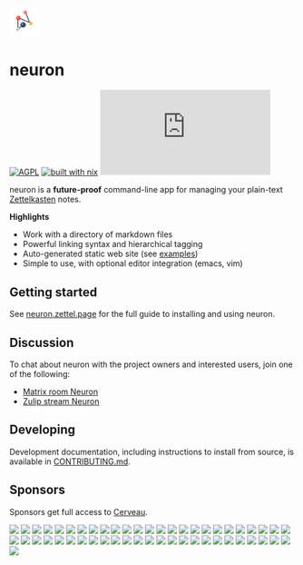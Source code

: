 <img width="10%" src="./assets/neuron.svg">

# neuron

[![AGPL](https://img.shields.io/badge/License-AGPL%20v3-blue.svg)](https://en.wikipedia.org/wiki/Affero_General_Public_License)
[![built with nix](https://img.shields.io/badge/Built_With-Nix-5277C3.svg?logo=nixos&labelColor=73C3D5)](https://builtwithnix.org)
[![Matrix](https://img.shields.io/matrix/neuron:matrix.org)](https://app.element.io/#/room/#neuron:matrix.org)

neuron is a **future-proof** command-line app for managing your plain-text [Zettelkasten](https://neuron.zettel.page/2011401.html) notes.

**Highlights**

- Work with a directory of markdown files
- Powerful linking syntax and hierarchical tagging
- Auto-generated static web site (see [examples](https://neuron.zettel.page/2013101.html))
- Simple to use, with optional editor integration (emacs, vim)

## Getting started

See [neuron.zettel.page](https://neuron.zettel.page/) for the full guide to installing and using neuron.

## Discussion

To chat about neuron with the project owners and interested users, join one of the following:

- [Matrix room Neuron](https://app.element.io/#/room/#neuron:matrix.org)
- [Zulip stream Neuron](https://funprog.zulipchat.com/#narrow/stream/231929-Neuron)

## Developing

Development documentation, including instructions to install from source, is available in [CONTRIBUTING.md](https://github.com/srid/neuron/blob/master/CONTRIBUTING.md).

## Sponsors

Sponsors get full access to [Cerveau](https://www.cerveau.app/).

[<img src="https://github-sponsors.srid.ca/sponsor/avatar/0" width="35">](https://github-sponsors.srid.ca/sponsor/profile/0)
[<img src="https://github-sponsors.srid.ca/sponsor/avatar/1" width="35">](https://github-sponsors.srid.ca/sponsor/profile/1)
[<img src="https://github-sponsors.srid.ca/sponsor/avatar/2" width="35">](https://github-sponsors.srid.ca/sponsor/profile/2)
[<img src="https://github-sponsors.srid.ca/sponsor/avatar/3" width="35">](https://github-sponsors.srid.ca/sponsor/profile/3)
[<img src="https://github-sponsors.srid.ca/sponsor/avatar/4" width="35">](https://github-sponsors.srid.ca/sponsor/profile/4)
[<img src="https://github-sponsors.srid.ca/sponsor/avatar/5" width="35">](https://github-sponsors.srid.ca/sponsor/profile/5)
[<img src="https://github-sponsors.srid.ca/sponsor/avatar/6" width="35">](https://github-sponsors.srid.ca/sponsor/profile/6)
[<img src="https://github-sponsors.srid.ca/sponsor/avatar/7" width="35">](https://github-sponsors.srid.ca/sponsor/profile/7)
[<img src="https://github-sponsors.srid.ca/sponsor/avatar/8" width="35">](https://github-sponsors.srid.ca/sponsor/profile/8)
[<img src="https://github-sponsors.srid.ca/sponsor/avatar/9" width="35">](https://github-sponsors.srid.ca/sponsor/profile/9)
[<img src="https://github-sponsors.srid.ca/sponsor/avatar/10" width="35">](https://github-sponsors.srid.ca/sponsor/profile/10)
[<img src="https://github-sponsors.srid.ca/sponsor/avatar/11" width="35">](https://github-sponsors.srid.ca/sponsor/profile/11)
[<img src="https://github-sponsors.srid.ca/sponsor/avatar/12" width="35">](https://github-sponsors.srid.ca/sponsor/profile/12)
[<img src="https://github-sponsors.srid.ca/sponsor/avatar/13" width="35">](https://github-sponsors.srid.ca/sponsor/profile/13)
[<img src="https://github-sponsors.srid.ca/sponsor/avatar/14" width="35">](https://github-sponsors.srid.ca/sponsor/profile/14)
[<img src="https://github-sponsors.srid.ca/sponsor/avatar/15" width="35">](https://github-sponsors.srid.ca/sponsor/profile/15)
[<img src="https://github-sponsors.srid.ca/sponsor/avatar/16" width="35">](https://github-sponsors.srid.ca/sponsor/profile/16)
[<img src="https://github-sponsors.srid.ca/sponsor/avatar/17" width="35">](https://github-sponsors.srid.ca/sponsor/profile/17)
[<img src="https://github-sponsors.srid.ca/sponsor/avatar/18" width="35">](https://github-sponsors.srid.ca/sponsor/profile/18)
[<img src="https://github-sponsors.srid.ca/sponsor/avatar/19" width="35">](https://github-sponsors.srid.ca/sponsor/profile/19)
[<img src="https://github-sponsors.srid.ca/sponsor/avatar/20" width="35">](https://github-sponsors.srid.ca/sponsor/profile/20)
[<img src="https://github-sponsors.srid.ca/sponsor/avatar/21" width="35">](https://github-sponsors.srid.ca/sponsor/profile/21)
[<img src="https://github-sponsors.srid.ca/sponsor/avatar/22" width="35">](https://github-sponsors.srid.ca/sponsor/profile/22)
[<img src="https://github-sponsors.srid.ca/sponsor/avatar/23" width="35">](https://github-sponsors.srid.ca/sponsor/profile/23)
[<img src="https://github-sponsors.srid.ca/sponsor/avatar/24" width="35">](https://github-sponsors.srid.ca/sponsor/profile/24)
[<img src="https://github-sponsors.srid.ca/sponsor/avatar/25" width="35">](https://github-sponsors.srid.ca/sponsor/profile/25)
[<img src="https://github-sponsors.srid.ca/sponsor/avatar/26" width="35">](https://github-sponsors.srid.ca/sponsor/profile/26)
[<img src="https://github-sponsors.srid.ca/sponsor/avatar/27" width="35">](https://github-sponsors.srid.ca/sponsor/profile/27)
[<img src="https://github-sponsors.srid.ca/sponsor/avatar/28" width="35">](https://github-sponsors.srid.ca/sponsor/profile/28)
[<img src="https://github-sponsors.srid.ca/sponsor/avatar/29" width="35">](https://github-sponsors.srid.ca/sponsor/profile/29)
[<img src="https://github-sponsors.srid.ca/sponsor/avatar/30" width="35">](https://github-sponsors.srid.ca/sponsor/profile/30)
[<img src="https://github-sponsors.srid.ca/sponsor/avatar/31" width="35">](https://github-sponsors.srid.ca/sponsor/profile/31)
[<img src="https://github-sponsors.srid.ca/sponsor/avatar/32" width="35">](https://github-sponsors.srid.ca/sponsor/profile/32)
[<img src="https://github-sponsors.srid.ca/sponsor/avatar/33" width="35">](https://github-sponsors.srid.ca/sponsor/profile/33)
[<img src="https://github-sponsors.srid.ca/sponsor/avatar/34" width="35">](https://github-sponsors.srid.ca/sponsor/profile/34)
[<img src="https://github-sponsors.srid.ca/sponsor/avatar/35" width="35">](https://github-sponsors.srid.ca/sponsor/profile/35)
[<img src="https://github-sponsors.srid.ca/sponsor/avatar/36" width="35">](https://github-sponsors.srid.ca/sponsor/profile/36)
[<img src="https://github-sponsors.srid.ca/sponsor/avatar/37" width="35">](https://github-sponsors.srid.ca/sponsor/profile/37)
[<img src="https://github-sponsors.srid.ca/sponsor/avatar/38" width="35">](https://github-sponsors.srid.ca/sponsor/profile/38)
[<img src="https://github-sponsors.srid.ca/sponsor/avatar/39" width="35">](https://github-sponsors.srid.ca/sponsor/profile/39)
[<img src="https://github-sponsors.srid.ca/sponsor/avatar/40" width="35">](https://github-sponsors.srid.ca/sponsor/profile/40)
[<img src="https://github-sponsors.srid.ca/sponsor/avatar/41" width="35">](https://github-sponsors.srid.ca/sponsor/profile/41)
[<img src="https://github-sponsors.srid.ca/sponsor/avatar/42" width="35">](https://github-sponsors.srid.ca/sponsor/profile/42)
[<img src="https://github-sponsors.srid.ca/sponsor/avatar/43" width="35">](https://github-sponsors.srid.ca/sponsor/profile/43)
[<img src="https://github-sponsors.srid.ca/sponsor/avatar/44" width="35">](https://github-sponsors.srid.ca/sponsor/profile/44)
[<img src="https://github-sponsors.srid.ca/sponsor/avatar/45" width="35">](https://github-sponsors.srid.ca/sponsor/profile/45)
[<img src="https://github-sponsors.srid.ca/sponsor/avatar/46" width="35">](https://github-sponsors.srid.ca/sponsor/profile/46)
[<img src="https://github-sponsors.srid.ca/sponsor/avatar/47" width="35">](https://github-sponsors.srid.ca/sponsor/profile/47)
[<img src="https://github-sponsors.srid.ca/sponsor/avatar/48" width="35">](https://github-sponsors.srid.ca/sponsor/profile/48)
[<img src="https://github-sponsors.srid.ca/sponsor/avatar/49" width="35">](https://github-sponsors.srid.ca/sponsor/profile/49)
[<img src="https://github-sponsors.srid.ca/sponsor/avatar/50" width="35">](https://github-sponsors.srid.ca/sponsor/profile/50)
